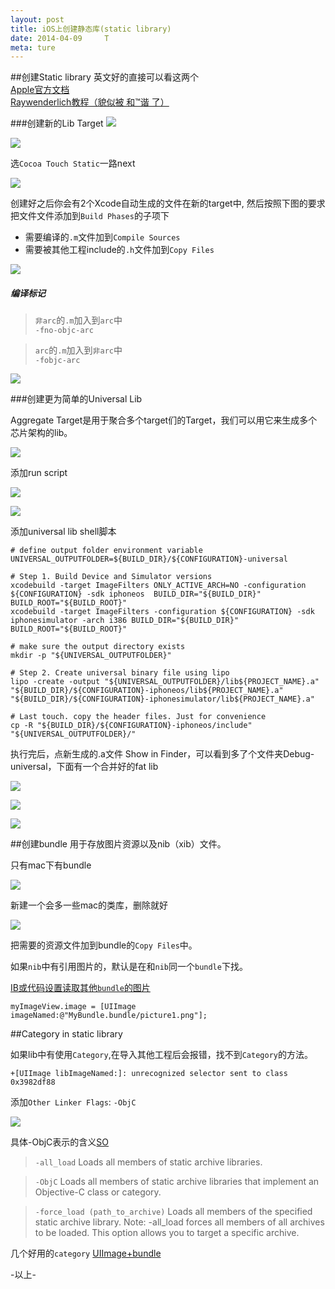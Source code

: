 ```yaml
---
layout: post
title: iOS上创建静态库(static library)
date: 2014-04-09     T
meta: ture
---
```


##创建Static library
英文好的直接可以看这两个  
[Apple官方文档](https://developer.apple.com/library/ios/technotes/iOSStaticLibraries/Articles/creating.html)  
[Raywenderlich教程（貌似被 和™谐 了）](http://www.raywenderlich.com/41377/creating-a-static-library-in-ios-tutorial)

###创建新的Lib Target
![](../images/blog-images/2014-04-09/new_target.png)

![](../images/blog-images/2014-04-09/new_static_lib_0.png)

选`Cocoa Touch Static`一路next

![](../images/blog-images/2014-04-09/new_static_lib_1.png)

创建好之后你会有2个Xcode自动生成的文件在新的target中, 然后按照下图的要求把文件文件添加到`Build Phases`的子项下

* 需要编译的` .m `文件加到`Compile Sources`
* 需要被其他工程include的` .h `文件加到`Copy Files`

![](../images/blog-images/2014-04-09/compile_setting.png)

##### 编译标记

>`非arc`的` .m `加入到`arc`中  
`-fno-objc-arc`

>`arc`的` .m `加入到`非arc`中  
`-fobjc-arc`

![](../images/blog-images/2014-04-09/compile_flag.png)

###创建更为简单的Universal Lib

Aggregate Target是用于聚合多个target们的Target，我们可以用它来生成多个芯片架构的lib。

![](../images/blog-images/2014-04-09/aggregate_target.png)

添加run script

![](../images/blog-images/2014-04-09/run_script_0.png)

![](../images/blog-images/2014-04-09/run_script_1.png)

添加universal lib shell脚本

```
# define output folder environment variable
UNIVERSAL_OUTPUTFOLDER=${BUILD_DIR}/${CONFIGURATION}-universal
 
# Step 1. Build Device and Simulator versions
xcodebuild -target ImageFilters ONLY_ACTIVE_ARCH=NO -configuration ${CONFIGURATION} -sdk iphoneos  BUILD_DIR="${BUILD_DIR}" BUILD_ROOT="${BUILD_ROOT}"
xcodebuild -target ImageFilters -configuration ${CONFIGURATION} -sdk iphonesimulator -arch i386 BUILD_DIR="${BUILD_DIR}" BUILD_ROOT="${BUILD_ROOT}"
 
# make sure the output directory exists
mkdir -p "${UNIVERSAL_OUTPUTFOLDER}"
 
# Step 2. Create universal binary file using lipo
lipo -create -output "${UNIVERSAL_OUTPUTFOLDER}/lib${PROJECT_NAME}.a" "${BUILD_DIR}/${CONFIGURATION}-iphoneos/lib${PROJECT_NAME}.a" "${BUILD_DIR}/${CONFIGURATION}-iphonesimulator/lib${PROJECT_NAME}.a"
 
# Last touch. copy the header files. Just for convenience
cp -R "${BUILD_DIR}/${CONFIGURATION}-iphoneos/include" "${UNIVERSAL_OUTPUTFOLDER}/"
```

执行完后，点新生成的.a文件 Show in Finder，可以看到多了个文件夹Debug-universal，下面有一个合并好的fat lib

![](../images/blog-images/2014-04-09/lib_show_in_finder.png)

![](../images/blog-images/2014-04-09/universal_lib.png)

![](../images/blog-images/2014-04-09/lipo_info_fat_lib.png)

##创建bundle
用于存放图片资源以及nib（xib）文件。

只有mac下有bundle

![](../images/blog-images/2014-04-09/bundle_0.png)

新建一个会多一些mac的类库，删除就好

![](../images/blog-images/2014-04-09/bundle_1.png)

把需要的资源文件加到bundle的`Copy Files`中。

如果`nib`中有引用图片的，默认是在和`nib`同一个`bundle`下找。

[IB或代码设置读取其他`bundle`的图片](http://stackoverflow.com/questions/7733565/ios-how-to-use-images-in-custom-bundle-in-interface-builder)

```
myImageView.image = [UIImage imageNamed:@"MyBundle.bundle/picture1.png"];
```


##Category in static library

如果lib中有使用`Category`,在导入其他工程后会报错，找不到`Category`的方法。

```
+[UIImage libImageNamed:]: unrecognized selector sent to class 0x3982df88
```

添加`Other Linker Flags`: `-ObjC`

![](../images/blog-images/2014-04-09/other_linker_flag.png)

具体-ObjC表示的含义[SO](http://stackoverflow.com/questions/2567498/objective-c-categories-in-static-library)

>`-all_load` Loads all members of static archive libraries.

>`-ObjC` Loads all members of static archive libraries that implement an Objective-C class or category.

>`-force_load (path_to_archive)` Loads all members of the specified static archive library. Note: -all_load forces all members of all archives to be loaded. This option allows you to target a specific archive.

几个好用的`category`
[UIImage+bundle](https://github.com/AliSoftware/Xcode-Utils/blob/master/LibraryWithRsrc/Demo/Demo2Lib/Classes/UIImage%2BBundle.m)

-以上-
